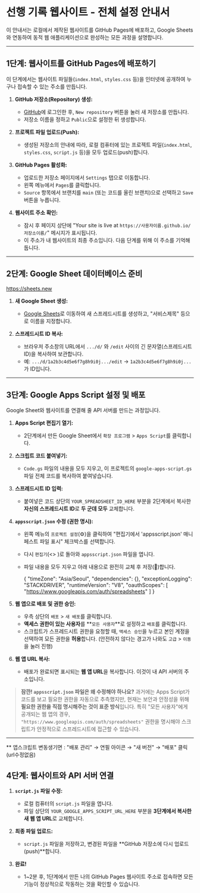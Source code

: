 # 선행 기록 웹사이트 - 전체 설정 안내서

이 안내서는 로컬에서 제작된 웹사이트를 GitHub Pages에 배포하고, Google Sheets와 연동하여 동적 웹 애플리케이션으로 완성하는 모든 과정을 설명합니다.

---
## 1단계: 웹사이트를 GitHub Pages에 배포하기

이 단계에서는 웹사이트 파일들(`index.html`, `styles.css` 등)을 인터넷에 공개하여 누구나 접속할 수 있는 주소를 만듭니다.

1.  **GitHub 저장소(Repository) 생성:**
    - [GitHub](https://github.com/)에 로그인한 후, `New repository` 버튼을 눌러 새 저장소를 만듭니다.
    - 저장소 이름을 정하고 `Public`으로 설정한 뒤 생성합니다.

2.  **프로젝트 파일 업로드(Push):**
    - 생성된 저장소의 안내에 따라, 로컬 컴퓨터에 있는 프로젝트 파일(`index.html`, `styles.css`, `script.js` 등)을 모두 업로드(push)합니다.

3.  **GitHub Pages 활성화:**
    - 업로드한 저장소 페이지에서 `Settings` 탭으로 이동합니다.
    - 왼쪽 메뉴에서 `Pages`를 클릭합니다.
    - `Source` 항목에서 브랜치를 `main` (또는 코드를 올린 브랜치)으로 선택하고 `Save` 버튼을 누릅니다.

4.  **웹사이트 주소 확인:**
    - 잠시 후 페이지 상단에 "Your site is live at `https://사용자이름.github.io/저장소이름/`" 메시지가 표시됩니다.
    - 이 주소가 내 웹사이트의 최종 주소입니다. 다음 단계를 위해 이 주소를 기억해 둡니다.

---

## 2단계: Google Sheet 데이터베이스 준비
https://sheets.new
1.  **새 Google Sheet 생성:**
    - [Google Sheets]()로 이동하여 새 스프레드시트를 생성하고, "서비스제목" 등으로 이름을 지정합니다.

2.  **스프레드시트 ID 복사:**
    - 브라우저 주소창의 URL에서 `.../d/` 와 `/edit` 사이의 긴 문자열(스프레드시트 ID)을 복사하여 보관합니다.
    - 예: `.../d/1a2b3c4d5e6f7g8h9i0j.../edit` -> `1a2b3c4d5e6f7g8h9i0j...`가 ID입니다.

---

## 3단계: Google Apps Script 설정 및 배포

Google Sheet와 웹사이트를 연결해 줄 API 서버를 만드는 과정입니다.

1.  **Apps Script 편집기 열기:**
    - 2단계에서 만든 Google Sheet에서 `확장 프로그램` > `Apps Script`를 클릭합니다.

2.  **스크립트 코드 붙여넣기:**
    - `Code.gs` 파일의 내용을 모두 지우고, 이 프로젝트의 `google-apps-script.gs` 파일 전체 코드를 복사하여 붙여넣습니다.

3.  **스프레드시트 ID 입력:**
    - 붙여넣은 코드 상단의 `YOUR_SPREADSHEET_ID_HERE` 부분을 2단계에서 복사한 **자신의 스프레드시트 ID**로 **두 군데 모두** 교체합니다.

4.  **`appsscript.json` 수정 (권한 명시):**
    - 왼쪽 메뉴의 `프로젝트 설정`(⚙️)을 클릭하여 "편집기에서 'appsscript.json' 매니페스트 파일 표시" 체크박스를 선택합니다.
    - 다시 `편집기`(<> )로 돌아와 `appsscript.json` 파일을 엽니다.
    - 파일 내용을 모두 지우고 아래 내용으로 완전히 교체 후 저장(💾)합니다.
      
      {
        "timeZone": "Asia/Seoul",
        "dependencies": {},
        "exceptionLogging": "STACKDRIVER",
        "runtimeVersion": "V8",
        "oauthScopes": [
          "https://www.googleapis.com/auth/spreadsheets"
        ]
      }
 

5.  **웹 앱으로 배포 및 권한 승인:**
    - 우측 상단의 `배포` > `새 배포`를 클릭합니다.
    - **액세스 권한이 있는 사용자**를 **`모든 사용자`**로 설정하고 `배포`를 클릭합니다.
    - 스크립트가 스프레드시트 권한을 요청할 때, `액세스 승인`을 누르고 본인 계정을 선택하여 모든 권한을 **허용**합니다. (안전하지 않다는 경고가 나와도 `고급` > `이동`을 눌러 진행)

6.  **웹 앱 URL 복사:**
    - 배포가 완료되면 표시되는 **웹 앱 URL**을 복사합니다. 이것이 내 API 서버의 주소입니다.

> **잠깐! `appsscript.json` 파일은 왜 수정해야 하나요?**
> 과거에는 Apps Script가 코드를 보고 필요한 권한을 자동으로 추측했지만, 현재는 보안과 안정성을 위해 **필요한 권한을 직접 명시해주는 것이 표준 방식**입니다. 특히 "모든 사용자"에게 공개되는 웹 앱의 경우, `"https://www.googleapis.com/auth/spreadsheets"` 권한을 명시해야 스크립트가 안정적으로 스프레드시트에 접근할 수 있습니다.

---
** 앱스크립트 변동생기면 : "배포 관리" → 연필 아이콘 → "새 버전" → "배포" 클릭 (url수정없음)

## 4단계: 웹사이트와 API 서버 연결

1.  **`script.js` 파일 수정:**
    - 로컬 컴퓨터의 `script.js` 파일을 엽니다.
    - 파일 상단의 `YOUR_GOOGLE_APPS_SCRIPT_URL_HERE` 부분을 **3단계에서 복사한 새 웹 앱 URL**로 교체합니다. 

2.  **최종 파일 업로드:**
    - `script.js` 파일을 저장하고, 변경된 파일을 **GitHub 저장소에 다시 업로드(push)**합니다.

3.  **완료!**
    - 1~2분 후, 1단계에서 만든 나의 GitHub Pages 웹사이트 주소로 접속하면 모든 기능이 정상적으로 작동하는 것을 확인할 수 있습니다.
